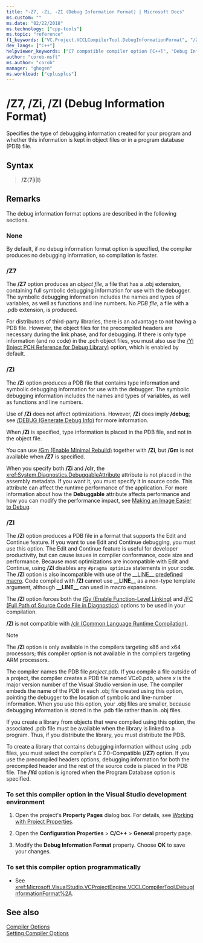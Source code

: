 ```yaml
---
title: "-Z7, -Zi, -ZI (Debug Information Format) | Microsoft Docs"
ms.custom: ""
ms.date: "02/22/2018"
ms.technology: ["cpp-tools"]
ms.topic: "reference"
f1_keywords: ["VC.Project.VCCLCompilerTool.DebugInformationFormat", "/ZI", "/Zi", "/Z7", "VC.Project.VCCLWCECompilerTool.DebugInformationFormat"]
dev_langs: ["C++"]
helpviewer_keywords: ["C7 compatible compiler option [C++]", "Debug Information Format compiler option", "ZI compiler option", "-Zi compiler option [C++]", "/ZI compiler option [C++]", "Z7 compiler option [C++]", "debugging [C++], debug information files", "Zi compiler option [C++]", "/Zi compiler option [C++]", "program database compiler option [C++]", "full symbolic debugging information", "/Z7 compiler option [C++]", "line numbers only compiler option [C++]", "cl.exe compiler, debugging options", "-Z7 compiler option [C++]"]
author: "corob-msft"
ms.author: "corob"
manager: "ghogen"
ms.workload: ["cplusplus"]
---
```

# /Z7, /Zi, /ZI (Debug Information Format)

Specifies the type of debugging information created for your program and whether this information is kept in object files or in a program database (PDB) file.

## Syntax

> **/Z**{**7**|**i**|**I**}  

## Remarks

The debug information format options are described in the following sections.  
  
### None

By default, if no debug information format option is specified, the compiler produces no debugging information, so compilation is faster.  
  
### /Z7

The **/Z7** option produces an *object file*, a file that has a .obj extension, containing full symbolic debugging information for use with the debugger. The symbolic debugging information includes the names and types of variables, as well as functions and line numbers. No *PDB file*, a file with a .pdb extension, is produced.

For distributors of third-party libraries, there is an advantage to not having a PDB file. However, the object files for the precompiled headers are necessary during the link phase, and for debugging. If there is only type information (and no code) in the .pch object files, you must also use the [/Yl (Inject PCH Reference for Debug Library)](../../build/reference/yl-inject-pch-reference-for-debug-library.md) option, which is enabled by default.

### /Zi

The **/Zi** option produces a PDB file that contains type information and symbolic debugging information for use with the debugger. The symbolic debugging information includes the names and types of variables, as well as functions and line numbers.

Use of **/Zi** does not affect optimizations. However, **/Zi** does imply **/debug**; see [/DEBUG (Generate Debug Info)](../../build/reference/debug-generate-debug-info.md) for more information.

When **/Zi** is specified, type information is placed in the PDB file, and not in the object file.

You can use [/Gm (Enable Minimal Rebuild)](../../build/reference/gm-enable-minimal-rebuild.md) together with **/Zi**, but **/Gm** is not available when **/Z7** is specified.

When you specify both **/Zi** and **/clr**, the <xref:System.Diagnostics.DebuggableAttribute> attribute is not placed in the assembly metadata. If you want it, you must specify it in source code. This attribute can affect the runtime performance of the application. For more information about how the **Debuggable** attribute affects performance and how you can modify the performance impact, see [Making an Image Easier to Debug](/dotnet/framework/debug-trace-profile/making-an-image-easier-to-debug).

### /ZI

The **/ZI** option produces a PDB file in a format that supports the Edit and Continue feature. If you want to use Edit and Continue debugging, you must use this option. The Edit and Continue feature is useful for developer productivity, but can cause issues in compiler conformance, code size and performance. Because most optimizations are incompatible with Edit and Continue, using **/ZI** disables any `#pragma optimize` statements in your code. The **/ZI** option is also incompatible with use of the [&#95;&#95;LINE&#95;&#95; predefined macro](../../preprocessor/predefined-macros.md). Code compiled with **/ZI** cannot use **&#95;&#95;LINE&#95;&#95;** as a non-type template argument, although **&#95;&#95;LINE&#95;&#95;** can used in macro expansions.

The **/ZI** option forces both the [/Gy (Enable Function-Level Linking)](../../build/reference/gy-enable-function-level-linking.md) and [/FC (Full Path of Source Code File in Diagnostics)](../../build/reference/fc-full-path-of-source-code-file-in-diagnostics.md) options to be used in your compilation.

**/ZI** is not compatible with [/clr (Common Language Runtime Compilation)](../../build/reference/clr-common-language-runtime-compilation.md).

> [!NOTE]
> The **/ZI** option is only available in the compilers targeting x86 and x64 processors; this compiler option is not available in the compilers targeting ARM processors.

The compiler names the PDB file *project*.pdb. If you compile a file outside of a project, the compiler creates a PDB file named VC*x*0.pdb, where *x* is the major version number of the Visual Studio version in use. The compiler embeds the name of the PDB in each .obj file created using this option, pointing the debugger to the location of symbolic and line-number information. When you use this option, your .obj files are smaller, because debugging information is stored in the .pdb file rather than in .obj files.

If you create a library from objects that were compiled using this option, the associated .pdb file must be available when the library is linked to a program. Thus, if you distribute the library, you must distribute the PDB.

To create a library that contains debugging information without using .pdb files, you must select the compiler's C 7.0-Compatible (**/Z7**) option. If you use the precompiled headers options, debugging information for both the precompiled header and the rest of the source code is placed in the PDB file. The **/Yd** option is ignored when the Program Database option is specified.

### To set this compiler option in the Visual Studio development environment

1. Open the project's **Property Pages** dialog box. For details, see [Working with Project Properties](../../ide/working-with-project-properties.md).

1. Open the **Configuration Properties** > **C/C++** > **General** property page.

1. Modify the **Debug Information Format** property. Choose **OK** to save your changes.

### To set this compiler option programmatically

- See <xref:Microsoft.VisualStudio.VCProjectEngine.VCCLCompilerTool.DebugInformationFormat%2A>.

## See also

[Compiler Options](../../build/reference/compiler-options.md)  
[Setting Compiler Options](../../build/reference/setting-compiler-options.md)  

